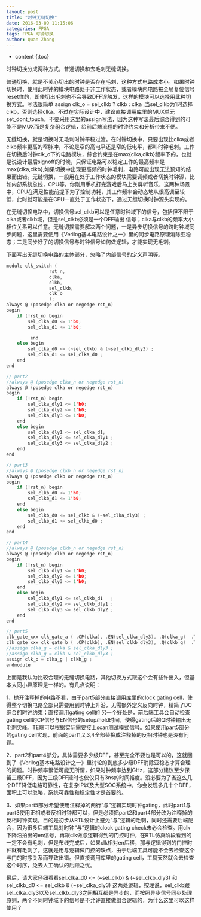 ```yaml
---
layout: post
title: "时钟无缝切换"
date: 2016-03-09 11:15:06 
categories: FPGA
tags: FPGA 时钟切换
author: Quan Zhang
---
```



* content
{:toc}


时钟切换分成两种方式，普通切换和去毛刺无缝切换。


普通切换，就是不关心切出的时钟是否存在毛刺，这种方式电路成本小。如果时钟切换时，使用此时钟的模块电路处于非工作状态，或者模块内电路被全局复位信号reset住的，即使切出毛刺也不会导致DFF误触发，这样的模块可以选择用此种切换方式。写法很简单 assign clk_o = sel_clkb ? clkb : clka ,当sel_clkb为1时选择clkb，否则选择clka。不过在实际设计中，建议直接调用库里的MUX单元set_dont_touch，不要采用这里的assign写法，因为这种写法最后综合得到的可能不是MUX而是复杂组合逻辑，给前后端流程的时钟约束和分析带来不便。


无缝切换，就是切换时无毛刺时钟平稳过渡。在时钟切换中，只要出现比clka或者clkb频率更高的窄脉冲，不论是窄的高电平还是窄的低电平，都叫时钟毛刺。工作在切换后时钟clk_o下的电路模块，综合约束是在max{clka,clkb}频率下的，也就是说设计最后signoff的时候，只保证电路可以稳定工作的最高频率是max{clka,clkb},如果切换中出现更高频的时钟毛刺，电路可能出现无法预知的结果而出错。无缝切换，一般用在处于工作状态的模块需要调频或者切换时钟源，比如内部系统总线，CPU等。你刚用手机打完游戏后马上关屏听音乐，这两种场景中，CPU在满足性能前提下为了控制功耗，其工作频率会动态地从很高调至较低，此时就可能是在CPU一直处于工作状态下，通过无缝切换时钟源头实现的。


在无缝切换电路中，切换信号sel_clkb可以是任意时钟域下的信号，包括但不限于clka或者clkb域，但是sel_clkb必须是一个DFF输出 信号；clka与clkb的频率大小相位关系可以任意。无缝切换需要解决两个问题，一是异步切换信号的跨时钟域同步问题，这里需要使用《Verilog基本电路设计之一》里的同步电路原理消除亚稳态；二是同步好了的切换信号与时钟信号如何做逻辑，才能实现无毛刺。


下面写出无缝切换电路的主体部分，忽略了内部信号的定义声明等。

```c
module clk_switch (
                rst_n,
                clka,
                clkb,
                sel_clkb,
                clk_o
                );
always @ (posedge clka or negedge rst_n)
begin
    if (!rst_n) begin
        sel_clka_d0 <= 1'b0;
        sel_clka_d1 <= 1'b0;   

         end
    else begin
        sel_clka_d0 <= (~sel_clkb) & (~sel_clkb_dly3) ;
        sel_clka_d1 <= sel_clka_d0 ;
    end
end

// part2
//always @ (posedge clka_n or negedge rst_n)
always @ (posedge clka or negedge rst_n)
begin
    if (!rst_n) begin
        sel_clka_dly1 <= 1'b0;
        sel_clka_dly2 <= 1'b0;
        sel_clka_dly3 <= 1'b0;
    end
    else begin
        sel_clka_dly1 <= sel_clka_d1;
        sel_clka_dly2 <= sel_clka_dly1 ;
        sel_clka_dly3 <= sel_clka_dly2 ;
    end
end

// part3
//always @ (posedge clkb_n or negedge rst_n)
always @ (posedge clkb or negedge rst_n)
begin
    if (!rst_n) begin
        sel_clkb_d0 <= 1'b0;
        sel_clkb_d1 <= 1'b0;
    end
    else begin
        sel_clkb_d0 <= sel_clkb & (~sel_clka_dly3) ;
        sel_clkb_d1 <= sel_clkb_d0 ;
    end
end

// part4
//always @ (posedge clkb_n or negedge rst_n)
always @ (posedge clkb or negedge rst_n)
begin
    if (!rst_n) begin
        sel_clkb_dly1 <= 1'b0;
        sel_clkb_dly2 <= 1'b0;
        sel_clkb_dly3 <= 1'b0;
    end
    else begin
        sel_clkb_dly1 <= sel_clkb_d1   ;
        sel_clkb_dly2 <= sel_clkb_dly1 ;
        sel_clkb_dly3 <= sel_clkb_dly2 ;
    end
end

// part5
clk_gate_xxx clk_gate_a ( .CP(clka), .EN(sel_clka_dly3), .Q(clka_g)  .TE(1'b0) );
clk_gate_xxx clk_gate_b ( .CP(clkb), .EN(sel_clkb_dly3), .Q(clkb_g)  .TE(1'b0) );
//assign clka_g = clka & sel_clka_dly3 ;
//assign clkb_g = clkb & sel_clkb_dly3 ;
assign clk_o = clka_g | clkb_g ;
endmodule
```

上面是我认为比较合理的无缝切换电路，其他切换方式跟这个会有些许出入，但基本大同小异原理是一样的。有几点说明：

	
1、抛开注释掉的电路不看，由于part5部分直接调用库里的clock gating cell，使得整个切换电路全部只需要用到时钟上升沿，无需额外定义反向时钟，精简了DC综合的时钟约束；直接调用gating cell的 另一个好处是，前后端工具会自动检查gating cell的CP信号与EN信号的setup/hold时间，使得gating后的Q时钟输出无毛刺尖峰。TE端可以根据实际需要接上scan测试模式信号。如果使用part5部分的gating cell实现，前面的part1,2,3,4全部替换成注释掉的反相时钟也是没有问题。


2、part2和part4部分，具体需要多少级DFF，甚至完全不要也是可以的，这就回到了《Verilog基本电路设计之一》里讨论的到底多少级DFF消除亚稳态才算合理的问题。时钟频率很低可能无所谓，如果时钟频率达到GHz，这部分建议至少保留三级DFF，因为三级DFF延时也仅仅只有3ns的时间裕度。没必要为了省这么几个DFF降低电路可靠性，在复杂IP以及大型SOC系统中，你会发现多几十个DFF，面积上可以忽略，系统可靠性和稳定性才是首要的。


3、如果part5部分希望使用注释掉的两行“与”逻辑实现时钟gating，此时part1与part3使用正相或者反相时钟都可以，但是必须把part2和part4部分改为注释掉的反相时钟实现，目的是初步从RTL设计上避免“与”逻辑的毛刺，同时还需要后端配合，因为很多后端工具对时钟“与”逻辑的clock gating check未必会检查。用clk下降沿拍出的en信号，再跟clk做与逻辑得到的门控时钟，在RTL仿真阶段看到的一定不会有毛刺，但是布线完成后，如果clk相对en后移，那与逻辑得到的门控时钟就有毛刺了。这就是用与逻辑做门控的缺点，由于后端工具可能不会去检查这个与门的时序关系而导致出错。但直接调用库里的gating cell，工具天然就会去检查这个时序，免去人工确认的后顾之忧。

	
最后，请大家仔细看看sel_clka_d0 <= (~sel_clkb) & (~sel_clkb_dly3)  和sel_clkb_d0 <= sel_clkb & (~sel_clka_dly3) 这两处逻辑，按理说，sel_clkb跟sel_clka_dly3以及sel_clkb_dly3之间相互都是异步的，而按照异步信号同步处理原则，两个不同时钟域下的信号是不允许直接做组合逻辑的，为什么这里可以这样使用？